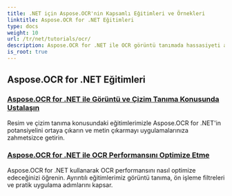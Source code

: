 ```yaml
---
title: .NET için Aspose.OCR'nin Kapsamlı Eğitimleri ve Örnekleri
linktitle: Aspose.OCR for .NET Eğitimleri
type: docs
weight: 10
url: /tr/net/tutorials/ocr/
description: Aspose.OCR for .NET ile OCR görüntü tanımada hassasiyeti açığa çıkarın. Eğik açı hesaplaması, metin tanıma, OCR yapılandırması ve optimizasyon hakkındaki öğreticileri keşfedin.
is_root: true
---
```


## Aspose.OCR for .NET Eğitimleri
### [Aspose.OCR for .NET ile Görüntü ve Çizim Tanıma Konusunda Ustalaşın](./master-image-and-drawing-recognition/)
Resim ve çizim tanıma konusundaki eğitimlerimizle Aspose.OCR for .NET'in potansiyelini ortaya çıkarın ve metin çıkarmayı uygulamalarınıza zahmetsizce getirin.
### [Aspose.OCR for .NET ile OCR Performansını Optimize Etme](./optimization-ocr/)
Aspose.OCR for .NET kullanarak OCR performansını nasıl optimize edeceğinizi öğrenin. Ayrıntılı eğitimlerimiz görüntü tanıma, ön işleme filtreleri ve pratik uygulama adımlarını kapsar.